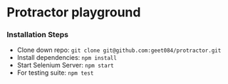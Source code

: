# Protractor playground

### Installation Steps
 - Clone down repo: ```git clone git@github.com:geet084/protractor.git```
 - Install dependencies: ```npm install```
 - Start Selenium Server: ```npm start```
 - For testing suite: ```npm test```
